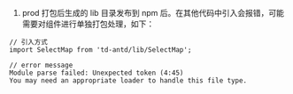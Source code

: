 1. prod 打包后生成的 lib 目录发布到 npm 后。在其他代码中引入会报错，可能需要对组件进行单独打包处理，如下：

```
// 引入方式
import SelectMap from 'td-antd/lib/SelectMap';

// error message
Module parse failed: Unexpected token (4:45)
You may need an appropriate loader to handle this file type.
```